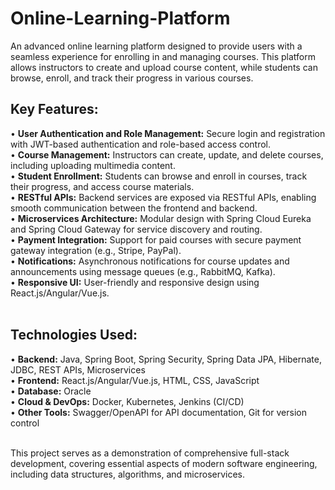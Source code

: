 # Online-Learning-Platform<br/>
An advanced online learning platform designed to provide users with a seamless experience for enrolling in and managing courses. This platform allows instructors to create and upload course content, while students can browse, enroll, and track their progress in various courses.

## Key Features:<br/>
• **User Authentication and Role Management:** Secure login and registration with JWT-based authentication and role-based access control.<br/>
• **Course Management:** Instructors can create, update, and delete courses, including uploading multimedia content.<br/>
• **Student Enrollment:** Students can browse and enroll in courses, track their progress, and access course materials.<br/>
• **RESTful APIs:** Backend services are exposed via RESTful APIs, enabling smooth communication between the frontend and backend.<br/>
• **Microservices Architecture:** Modular design with Spring Cloud Eureka and Spring Cloud Gateway for service discovery and routing.<br/>
• **Payment Integration:** Support for paid courses with secure payment gateway integration (e.g., Stripe, PayPal).<br/>
• **Notifications:** Asynchronous notifications for course updates and announcements using message queues (e.g., RabbitMQ, Kafka).<br/>
• **Responsive UI:** User-friendly and responsive design using React.js/Angular/Vue.js.<br/><br/>

## Technologies Used:<br/>
• **Backend:** Java, Spring Boot, Spring Security, Spring Data JPA, Hibernate, JDBC, REST APIs, Microservices<br/>
• **Frontend:** React.js/Angular/Vue.js, HTML, CSS, JavaScript<br/>
• **Database:** Oracle<br/>
• **Cloud & DevOps:** Docker, Kubernetes, Jenkins (CI/CD)<br/>
• **Other Tools:** Swagger/OpenAPI for API documentation, Git for version control<br/><br/>

This project serves as a demonstration of comprehensive full-stack development, covering essential aspects of modern software engineering, including data structures, algorithms, and microservices.


